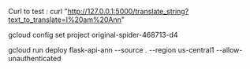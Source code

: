 Curl to test : 
curl "http://127.0.0.1:5000/translate_string?text_to_translate=I%20am%20Ann"

gcloud config set project original-spider-468713-d4

gcloud run deploy flask-api-ann --source . --region us-central1 --allow-unauthenticated


